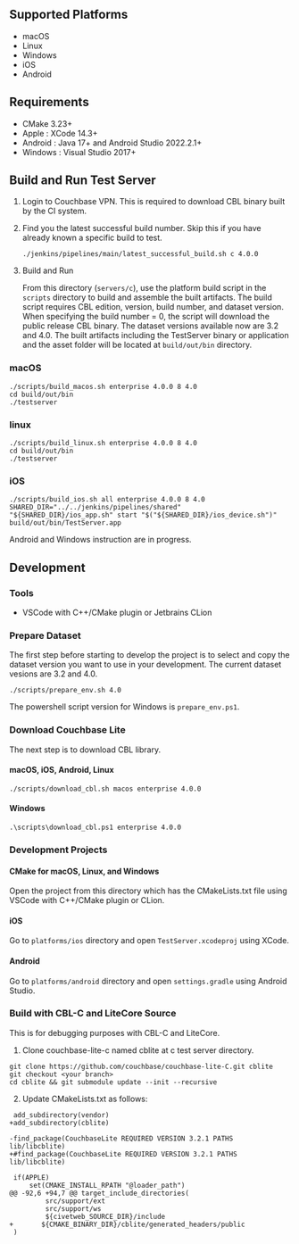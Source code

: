 ## Supported Platforms

* macOS
* Linux
* Windows
* iOS
* Android 

## Requirements

* CMake 3.23+
* Apple : XCode 14.3+
* Android : Java 17+ and Android Studio 2022.2.1+
* Windows : Visual Studio 2017+

## Build and Run Test Server

1. Login to Couchbase VPN. This is required to download CBL binary built by the CI system.

2. Find you the latest successful build number. Skip this if you have already known a specific build to test.

   ```
   ./jenkins/pipelines/main/latest_successful_build.sh c 4.0.0
   ```

3. Build and Run

   From this directory (`servers/c`), use the platform build script in the `scripts` directory to build and assemble the built artifacts.
   The build script requires CBL edition, version, build number, and dataset version. When specifying the build number = 0, the script 
   will download the public release CBL binary. The dataset versions available now are 3.2 and 4.0. The built artifacts including the 
   TestServer binary or application and the asset folder will be located at `build/out/bin` directory.

### macOS

```
./scripts/build_macos.sh enterprise 4.0.0 8 4.0
cd build/out/bin
./testserver
```

### linux

```
./scripts/build_linux.sh enterprise 4.0.0 8 4.0
cd build/out/bin
./testserver
```

### iOS

```
./scripts/build_ios.sh all enterprise 4.0.0 8 4.0
SHARED_DIR="../../jenkins/pipelines/shared"
"${SHARED_DIR}/ios_app.sh" start "$("${SHARED_DIR}/ios_device.sh")" build/out/bin/TestServer.app
```

Android and Windows instruction are in progress.

## Development

### Tools

* VSCode with C++/CMake plugin or Jetbrains CLion

### Prepare Dataset

The first step before starting to develop the project is to select and copy the dataset version
you want to use in your development. The current dataset vesions are 3.2 and 4.0. 

```
./scripts/prepare_env.sh 4.0
```
The powershell script version for Windows is `prepare_env.ps1`.

### Download Couchbase Lite

The next step is to download CBL library.

#### macOS, iOS, Android, Linux

```
./scripts/download_cbl.sh macos enterprise 4.0.0
```

#### Windows

```
.\scripts\download_cbl.ps1 enterprise 4.0.0
```

### Development Projects

#### CMake for macOS, Linux, and Windows

Open the project from this directory which has the CMakeLists.txt file using VSCode with C++/CMake plugin or CLion.

#### iOS

Go to `platforms/ios` directory and open `TestServer.xcodeproj` using XCode.

#### Android

Go to `platforms/android` directory and open `settings.gradle` using Android Studio.

### Build with CBL-C and LiteCore Source

This is for debugging purposes with CBL-C and LiteCore.

1. Clone couchbase-lite-c named cblite at c test server directory.

```
git clone https://github.com/couchbase/couchbase-lite-C.git cblite
git checkout <your branch>
cd cblite && git submodule update --init --recursive
```

2. Update CMakeLists.txt as follows:

```
 add_subdirectory(vendor)
+add_subdirectory(cblite)
 
-find_package(CouchbaseLite REQUIRED VERSION 3.2.1 PATHS lib/libcblite)
+#find_package(CouchbaseLite REQUIRED VERSION 3.2.1 PATHS lib/libcblite)
 
 if(APPLE)
     set(CMAKE_INSTALL_RPATH "@loader_path")
@@ -92,6 +94,7 @@ target_include_directories(
         src/support/ext
         src/support/ws
         ${civetweb_SOURCE_DIR}/include
+       ${CMAKE_BINARY_DIR}/cblite/generated_headers/public
 )
```